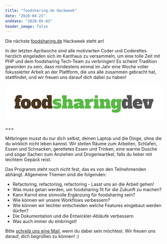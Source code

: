 ```yaml
---
title: "foodsharing.de Hackweek"
date: "2020-04-25"
enddate: "2020-05-03"
header_image: false
---
```


Die nächste [foodsharing.de](https://foodsharing.de) Hackweek steht an!

In der letzten Aprilwoche sind alle motivierten Coder und Coderettes herzlich eingeladen sich im Kanthaus zu versammeln, um eine tolle Zeit mit PHP und dem foodsharing Tech-Team zu verbringen! Es scheint Tradition geworden zu sein, dass mindestens einmal im Jahr eine Woche voller fokussierter Arbeit an der Plattform, die uns alle zusammen gebracht hat, stattfindet, und wir freuen uns darauf dich dabei zu haben!

![](fsdedevlogo.png)

===

Mitbringen musst du nur dich selbst, deinen Laptop und die Dinge, ohne die du wirklich nicht leben kannst. Wir stellen Räume zum Arbeiten, Schlafen, Essen und Schnacken, gerettetes Essen und Trinken, eine warme Dusche und sogar Sachen zum Anziehen und Drogerieartikel, falls du lieber mit leichtem Gepäck reist.

Das Programm steht noch nicht fest, das es von den Teilnehmenden abhängt. Allgemeine Themen sind die folgenden:
- Refactoring, refactoring, refactoring - Lasst uns an die Arbeit gehen!
- Was muss getan werden, um foodsharing fit für die Zukunft zu machen?
- Kann Karrot eine sinnvolle Ergänzung für foodsharing sein?
- Wie können wir unsere Workflows verbessern?
- Wie können wir leichter entscheiden welche Features eingebaut werden dürfen?
- Die Dokumentation und die Entwickler-Abläufe verbessern
- Was auch immer _du_ einbringst!

Bitte [schreib uns eine Mail](mailto:hello@kanthaus.online), wenn du dabei sein möchtest. Wir freuen uns darauf, dich begrüßen zu können! :)

